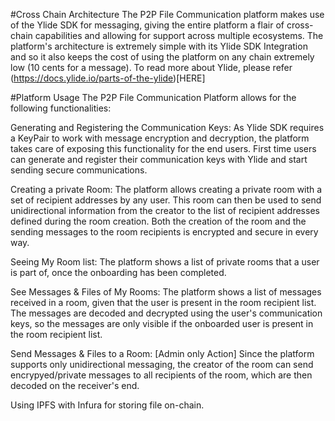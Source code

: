 #Cross Chain Architecture
The P2P File Communication platform makes use of the Ylide SDK for messaging, giving the entire platform a flair of cross-chain capabilities and allowing for support across multiple ecosystems. The platform's architecture is extremely simple with its Ylide SDK Integration and so it also keeps the cost of using the platform on any chain extremely low (10 cents for a message). To read more about Ylide, please refer (https://docs.ylide.io/parts-of-the-ylide)[HERE]

#Platform Usage
The P2P File Communication Platform allows for the following functionalities:

Generating and Registering the Communication Keys: As Ylide SDK requires a KeyPair to work with message encryption and decryption, the platform takes care of exposing this functionality for the end users. First time users can generate and register their communication keys with Ylide and start sending secure communications.

Creating a private Room: The platform allows creating a private room with a set of recipient addresses by any user. This room can then be used to send unidirectional information from the creator to the list of recipient addresses defined during the room creation. Both the creation of the room and the sending messages to the room recipients is encrypted and secure in every way.

Seeing My Room list: The platform shows a list of private rooms that a user is part of, once the onboarding has been completed.

See Messages & Files of My Rooms: The platform shows a list of messages received in a room, given that the user is present in the room recipient list. The messages are decoded and decrypted using the user's communication keys, so the messages are only visible if the onboarded user is present in the room recipient list.

Send Messages & Files to a Room: [Admin only Action] Since the platform supports only unidirectional messaging, the creator of the room can send encrypyed/private messages to all recipients of the room, which are then decoded on the receiver's end.

Using IPFS with Infura for storing file on-chain.
